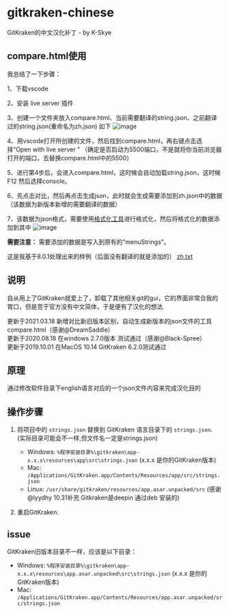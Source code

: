 # gitkraken-chinese
GitKraken的中文汉化补丁 - by K-Skye

## compare.html使用
我总结了一下步骤：

1、下载vscode

2、安装 live server 插件

3、创建一个文件夹放入compare.html、当前需要翻译的string.json、之前翻译过的string.json(重命名为zh.json) 如下
![image](https://user-images.githubusercontent.com/44743391/137101937-91f24d35-0047-447a-8a5e-50fb09a9b599.png)

4、用vscode打开所创建的文件，然后找到compare.html，再右键点击选择“Open with  live server ” （确定是否启动为5500端口，不是就将你当前浏览器打开的端口，去替换compare.html中的5500）

5、进行第4步后，会进入compare.html，这时候会自动加载string.json，这时候F12 然后选择console。

6、先点击对比，然后再点击生成json，此时就会生成需要添加到zh.json中的数据（该数据为新版本新增的需要翻译的数据）

7、该数据为json格式，需要使用[格式化工具](https://www.bejson.com/)进行格式化，然后将格式化的数据添加到其中
![image](https://user-images.githubusercontent.com/44743391/137103672-f98446d3-feca-4eb0-a9ce-ca0e2c447f3b.png)

**需要注意：** 需要添加的数据是写入到原有的"menuStrings"。

这是我基于8.0.1处理出来的样例（后面没有翻译的就是添加的）
[zh.txt](https://github.com/k-skye/gitkraken-chinese/files/7336732/zh.txt)

## 说明
自从用上了GitKraken就爱上了，卸载了其他相关git的gui，它的界面非常合我的胃口，但是苦于官方没有中文简体，于是便有了汉化的想法.  
  
更新于2021.03.18 新增对比新旧版本区别，自动生成新版本的json文件的工具compare.html（感谢@DreamSaddle）  
更新于2020.08.18 在windows 2.7.0版本 测试通过（感谢@Black-Spree）  
更新于2019.10.01 在MacOS 10.14 GitKraken 6.2.0测试通过  

## 原理

通过修改软件目录下english语言对应的一个json文件内容来完成汉化目的

## 操作步骤

1. 将项目中的 `strings.json` 替换到 GitKraken 语言目录下的 `strings.json`.  
(实际目录可能会不一样,但文件名一定是strings.json)
  
   - Windows: `%程序安装目录%\gitkraken\app-x.x.x\resources\app\src\strings.json` (x.x.x 是你的GitKraken版本)
   - Mac: `/Applications/GitKraken.app/Contents/Resources/app/src/strings.json`
   - Linux: `/usr/share/gitkraken/resources/app.asar.unpacked/src` (感谢@lyydhy 10.31补充 Gitkraken是deepin 通过deb 安装的)
     
2. 重启GitKraken.

## issue

GitKraken旧版本目录不一样，应该是以下目录：
   - Windows: `%程序安装目录%\gitkraken\app-x.x.x\resources\app.asar.unpacked\src\strings.json` (x.x.x 是你的GitKraken版本)
   - Mac: `/Applications/GitKraken.app/Contents/Resources/app.asar.unpacked/src/strings.json`
